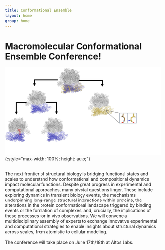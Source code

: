 ```yaml
---
title: Conformational Ensemble
layout: home
group: home
---
```


# Macromolecular Conformational Ensemble Conference!

![Conference Logo logo](static/img/Conference_Figure.jpg){:style="max-width: 100%; height: auto;"}

<br>
The next frontier of structural biology is bridging functional states and scales to understand how conformational and compositional dynamics impact molecular functions. Despite great progress in experimental and computational approaches, many pivotal questions linger. These include exploring dynamics in transient biology events, the mechanisms underpinning long-range structural interactions within proteins, the alterations in the protein conformational landscape triggered by binding events or the formation of complexes, and, crucially, the implications of these processes for in vivo observations. We will convene a multidisciplinary assembly of experts to exchange innovative experimental and computational strategies to enable insights about structural dynamics across scales, from atomistic to cellular modeling.
<br>
<br>
The conference will take place on June 17th/18th at Altos Labs.




